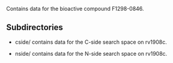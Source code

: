 Contains data for the bioactive compound F1298-0846.

## Subdirectories

- cside/ contains data for the C-side search space on rv1908c.

- nside/ contains data for the N-side search space on rv1908c.

